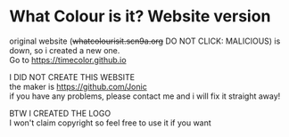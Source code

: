 # What Colour is it? Website version

original website (~~whatcolourisit.scn9a.org~~ DO NOT CLICK: MALICIOUS) is down, so i created a new one.                                                       
Go to https://timecolor.github.io                                                  

I DID NOT CREATE THIS WEBSITE                                                                                                            
the maker is https://github.com/Jonic                                                                                                    
if you have any problems, please contact me and i will fix it straight away!

BTW I CREATED  THE LOGO                                                                                                                   
I won't claim copyright so feel free to use it if you want
